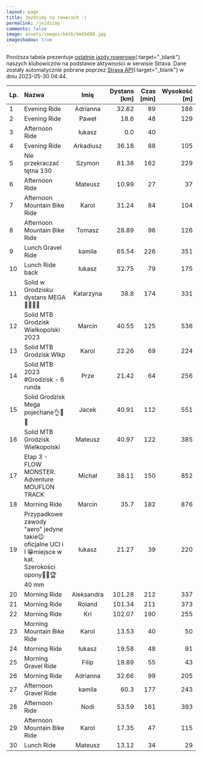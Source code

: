 ```yaml
---
layout: page
title: Jeździmy na rowerach :)
permalink: /jezdzimy
comments: false
image: assets/images/kmtb/kmtb008.jpg
imageshadow: true
---
```


Poniższa tabela prezentuje [ostatnie jazdy rowerowe](https://www.strava.com/clubs/336381){:target="_blank"} naszych klubowiczów na podstawie aktywności w serwisie Strava. Dane zostały automatycznie pobrane poprzez [Strava API](https://developers.strava.com/docs/reference/#api-Clubs-getClubActivitiesById){:target="_blank"} w dniu 2023-05-30 04:44.

Lp. | Nazwa | Imię | Dystans [km] | Czas [min] | Wysokość [m]
:--- | :--- | :---: | ---: | ---: | ---:
1|Evening Ride|Adrianna|32.62|89|186
2|Evening Ride|Paweł|18.6|48|129
3|Afternoon Ride|łukasz|0.0|40|
4|Evening Ride|Arkadiusz|36.18|88|105
5|Nie przekraczać tętna 130|Szymon|81.38|162|229
6|Afternoon Ride|Mateusz|10.99|27|37
7|Afternoon Mountain Bike Ride|Karol|31.24|84|104
8|Afternoon Mountain Bike Ride|Tomasz|28.89|96|126
9|Lunch Gravel Ride|kamila|65.54|226|351
10|Lunch Ride back|łukasz|32.75|79|175
11|Solid w Grodzisku dystans MEGA 🚴‍♂️💪🔥|Katarzyna|38.8|174|331
12|Solid MTB Grodzisk Wielkopolski 2023|Marcin|40.55|125|536
13|Solid MTB Grodzisk Wlkp|Karol|22.26|69|224
14|Solid MTB 2023 #Grodzisk - 6 runda|Prze|21.42|64|256
15|Solid Grodzisk Mega pojechane👌💚🔝|Jacek|40.91|112|551
16|Solid MTB Grodzisk Wielkopolski|Mateusz|40.97|122|385
17|Etap 3 - FLOW MONSTER. Adventure MOUFLON TRACK |Michał|38.11|150|852
18|Morning Ride|Marcin|35.7|182|876
19|Przypadkowe zawody "aero" jedyne takie😉oficjalne UCI  i I 😁miejsce w kat. Szerokości opony😵‍💫🏆 40 mm|łukasz|21.27|39|220
20|Morning Ride|Aleksandra|101.28|212|337
21|Morning Ride|Roland|101.34|211|373
22|Morning Ride|Kri|102.07|190|255
23|Morning Mountain Bike Ride|Karol|13.53|40|50
24|Morning Ride|łukasz|19.58|48|91
25|Morning Gravel Ride|Filip|19.89|55|43
26|Morning Ride|Adrianna|32.66|99|205
27|Afternoon Gravel Ride|kamila|60.3|177|243
28|Afternoon Ride|Nodi|53.59|161|393
29|Afternoon Mountain Bike Ride|Karol|17.35|47|115
30|Lunch Ride|Mateusz|13.12|34|29
